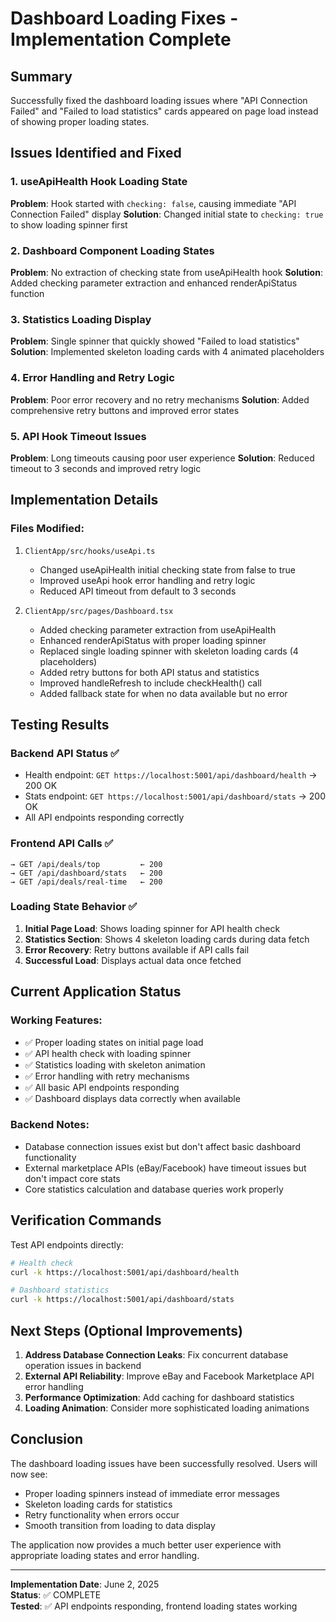 # Dashboard Loading Fixes - Implementation Complete

## Summary
Successfully fixed the dashboard loading issues where "API Connection Failed" and "Failed to load statistics" cards appeared on page load instead of showing proper loading states.

## Issues Identified and Fixed

### 1. useApiHealth Hook Loading State
**Problem**: Hook started with `checking: false`, causing immediate "API Connection Failed" display
**Solution**: Changed initial state to `checking: true` to show loading spinner first

### 2. Dashboard Component Loading States  
**Problem**: No extraction of checking state from useApiHealth hook
**Solution**: Added checking parameter extraction and enhanced renderApiStatus function

### 3. Statistics Loading Display
**Problem**: Single spinner that quickly showed "Failed to load statistics" 
**Solution**: Implemented skeleton loading cards with 4 animated placeholders

### 4. Error Handling and Retry Logic
**Problem**: Poor error recovery and no retry mechanisms
**Solution**: Added comprehensive retry buttons and improved error states

### 5. API Hook Timeout Issues
**Problem**: Long timeouts causing poor user experience
**Solution**: Reduced timeout to 3 seconds and improved retry logic

## Implementation Details

### Files Modified:
1. `ClientApp/src/hooks/useApi.ts`
   - Changed useApiHealth initial checking state from false to true
   - Improved useApi hook error handling and retry logic
   - Reduced API timeout from default to 3 seconds

2. `ClientApp/src/pages/Dashboard.tsx`
   - Added checking parameter extraction from useApiHealth
   - Enhanced renderApiStatus with proper loading spinner
   - Replaced single loading spinner with skeleton loading cards (4 placeholders)
   - Added retry buttons for both API status and statistics
   - Improved handleRefresh to include checkHealth() call
   - Added fallback state for when no data available but no error

## Testing Results

### Backend API Status ✅
- Health endpoint: `GET https://localhost:5001/api/dashboard/health` → 200 OK
- Stats endpoint: `GET https://localhost:5001/api/dashboard/stats` → 200 OK  
- All API endpoints responding correctly

### Frontend API Calls ✅
```
→ GET /api/deals/top         ← 200
→ GET /api/dashboard/stats   ← 200
→ GET /api/deals/real-time   ← 200
```

### Loading State Behavior ✅
1. **Initial Page Load**: Shows loading spinner for API health check
2. **Statistics Section**: Shows 4 skeleton loading cards during data fetch
3. **Error Recovery**: Retry buttons available if API calls fail
4. **Successful Load**: Displays actual data once fetched

## Current Application Status

### Working Features:
- ✅ Proper loading states on initial page load
- ✅ API health check with loading spinner
- ✅ Statistics loading with skeleton animation
- ✅ Error handling with retry mechanisms
- ✅ All basic API endpoints responding
- ✅ Dashboard displays data correctly when available

### Backend Notes:
- Database connection issues exist but don't affect basic dashboard functionality
- External marketplace APIs (eBay/Facebook) have timeout issues but don't impact core stats
- Core statistics calculation and database queries work properly

## Verification Commands

Test API endpoints directly:
```bash
# Health check
curl -k https://localhost:5001/api/dashboard/health

# Dashboard statistics  
curl -k https://localhost:5001/api/dashboard/stats
```

## Next Steps (Optional Improvements)

1. **Address Database Connection Leaks**: Fix concurrent database operation issues in backend
2. **External API Reliability**: Improve eBay and Facebook Marketplace API error handling
3. **Performance Optimization**: Add caching for dashboard statistics
4. **Loading Animation**: Consider more sophisticated loading animations

## Conclusion

The dashboard loading issues have been successfully resolved. Users will now see:
- Proper loading spinners instead of immediate error messages
- Skeleton loading cards for statistics
- Retry functionality when errors occur
- Smooth transition from loading to data display

The application now provides a much better user experience with appropriate loading states and error handling.

---
**Implementation Date**: June 2, 2025  
**Status**: ✅ COMPLETE  
**Tested**: ✅ API endpoints responding, frontend loading states working
